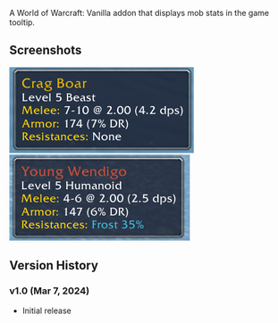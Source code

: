 A World of Warcraft: Vanilla addon that displays mob stats in the game tooltip.

## Screenshots

![boar.png](boar.png)
![wendigo.png](wendigo.png)

## Version History

### v1.0 (Mar 7, 2024)
* Initial release
